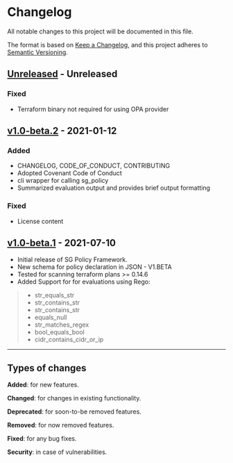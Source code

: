 # Changelog
All notable changes to this project will be documented in this file.

The format is based on [Keep a Changelog](https://keepachangelog.com/en/1.0.0/),
and this project adheres to [Semantic Versioning](https://semver.org/spec/v2.0.0.html).

## [Unreleased] - Unreleased
### Fixed

- Terraform binary not required for using OPA provider



## [v1.0-beta.2] - 2021-01-12
### Added

- CHANGELOG, CODE_OF_CONDUCT, CONTRIBUTING
- Adopted Covenant Code of Conduct
- cli wrapper for calling sg_policy
- Summarized evaluation output and provides brief output formatting

### Fixed

- License content


## [v1.0-beta.1] - 2021-07-10

- Initial release of SG Policy Framework.
- New schema for policy declaration in JSON - V1.BETA
- Tested for scanning terraform plans >= 0.14.6
- Added Support for for evaluations using Rego:
> - str_equals_str
> - str_contains_str
> - str_contains_str
> - equals_null
> - str_matches_regex
> - bool_equals_bool
> - cidr_contains_cidr_or_ip


-------------
## Types of changes
**Added**: for new features.

**Changed**: for changes in existing functionality.

**Deprecated**: for soon-to-be removed features.

**Removed**: for now removed features.

**Fixed**: for any bug fixes.

**Security**: in case of vulnerabilities.


[Unreleased]: https://github.com/StackGuardian/policy-framework/compare/v1.0-beta.2...HEAD
[v1.0-beta.1]: https://github.com/StackGuardian/policy-framework/compare/v1.0-beta.1
[v1.0-beta.2]: https://github.com/StackGuardian/policy-framework/compare/v1.0-beta.2